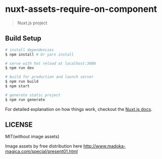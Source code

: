 # nuxt-assets-require-on-component

> Nuxt.js project

## Build Setup

``` bash
# install dependencies
$ npm install # Or yarn install

# serve with hot reload at localhost:3000
$ npm run dev

# build for production and launch server
$ npm run build
$ npm start

# generate static project
$ npm run generate
```

For detailed explanation on how things work, checkout the [Nuxt.js docs](https://github.com/nuxt/nuxt.js).

## LICENSE

MIT(without image assets)

Image assets by free distribution here
http://www.madoka-magica.com/special/present01.html
